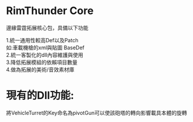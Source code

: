 # RimThunder Core
 
邊緣雷霆拓展核心包，具備以下功能

1.統一通用性較高Def以及Patch \
如:車載機槍的xml與貼圖 BaseDef
\
2.統一客製化的dll內容維護與使用\
3.降低拓展模組的依賴項目數量\
4.做為拓展的美術/音效素材庫

# 現有的Dll功能:
將VehicleTurret的Key命名為pivotGun可以使該砲塔的轉向影響載具本體的旋轉
